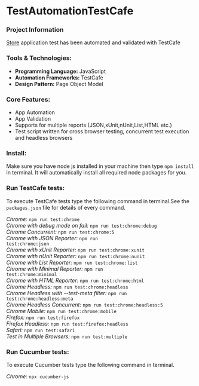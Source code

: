 # TestAutomationTestCafe
### Project Information
[Store](http://opencart.abstracta.us/) application test has been automated and validated with TestCafe 
### Tools & Technologies:
* **Programming Language:** JavaScript
* **Automation Frameworks:** TestCafe
* **Design Pattern:** Page Object Model

### Core Features:
* App Automation
* App Validation
* Supports for multiple reports (JSON,xUnit,nUnit,List,HTML etc.)
* Test script written for cross browser testing, concurrent test execution and headless browsers     


### Install:<br>
Make sure you have node js installed in your machine then type <code>npm install</code> in terminal. It will automatically install all required node packages for you. 

### Run TestCafe tests:<br>
To execute TestCafe tests type the following command in terminal.See the <code>packages.json</code> file for details of every command.
 
*Chrome:*
<code>npm run test:chrome</code><br>
*Chrome with debug mode on fail:*
<code>npm run test:chrome:debug</code><br>
*Chrome Concurrent:*
<code>npm run test:chrome:5</code><br>
*Chrome with JSON Reporter:*
<code>npm run test:chrome:json</code><br>
*Chrome with xUnit Reporter:*
<code>npm run test:chrome:xunit</code><br>
*Chrome with nUnit Reporter:*
<code>npm run test:chrome:nunit</code><br>
*Chrome with List Reporter:*
<code>npm run test:chrome:list</code><br>
*Chrome with Minimal Reporter:*
<code>npm run test:chrome:minimal</code><br>
*Chrome with HTML Reporter:*
<code>npm run test:chrome:html</code><br>
*Chrome Headless:*
<code>npm run test:chrome:headless</code><br>
*Chrome Headless with --test-meta filter:*
<code>npm run test:chrome:headless:meta</code><br>
*Chrome Headless Concurrent:*
<code>npm run test:chrome:headless:5</code><br>
*Chrome Mobile:*
<code>npm run test:chrome:mobile</code><br>
*Firefox:*
<code>npm run test:firefox</code><br>
*Firefox Headless:*
<code>npm run test:firefox:headless</code><br>
*Safari:*
<code>npm run test:safari</code><br>
*Test in Multiple Browsers:*
<code>npm run test:multiple</code><br>

### Run Cucumber tests:<br>
To execute Cucumber tests type the following command in terminal.
 
*Chrome:*
<code>npx cucumber-js</code><br>


